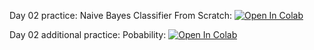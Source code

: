 Day 02 practice: Naive Bayes Classifier From Scratch:
[![Open In Colab](https://colab.research.google.com/assets/colab-badge.svg)](https://colab.research.google.com/github/girafe-ai/madmo-basic/blob/madmo-basic-21-11/02_math_recap/day02_naive_bayes.ipynb)

Day 02 additional practice: Pobability:
[![Open In Colab](https://colab.research.google.com/assets/colab-badge.svg)](https://colab.research.google.com/github/girafe-ai/madmo-basic/blob/madmo-basic-21-11/02_math_recap/day02_probability.ipynb)
